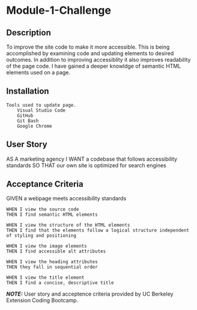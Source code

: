 # Module-1-Challenge

## Description

To improve the site code to make it more accessible.
This is being accomplished by examining code and updating elements to desired outcomes.
In addition to improving accessiblity it also improves readability of the page code.
I have gained a deeper knowldge of semantic HTML elements used on a page.

## Installation

    Tools used to update page.
        Visual Studio Code
        GitHub
        Git Bash
        Google Chrome


## User Story

AS A marketing agency
I WANT a codebase that follows accessibility standards
SO THAT our own site is optimized for search engines

## Acceptance Criteria

GIVEN a webpage meets accessibility standards

    WHEN I view the source code
    THEN I find semantic HTML elements

    WHEN I view the structure of the HTML elements
    THEN I find that the elements follow a logical structure independent of styling and positioning

    WHEN I view the image elements
    THEN I find accessible alt attributes

    WHEN I view the heading attributes
    THEN they fall in sequential order

    WHEN I view the title element
    THEN I find a concise, descriptive title


**_NOTE:_** User story and acceptence criteria provided by UC Berkeley Extension Coding Bootcamp.